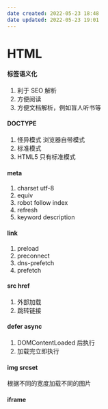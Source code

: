 ```yaml
---
date created: 2022-05-23 18:48
date updated: 2022-05-23 19:01
---
```


# HTML

#### 标签语义化

1. 利于 SEO 解析
2. 方便阅读
3. 方便文档解析，例如盲人听书等

#### DOCTYPE

1. 怪异模式 浏览器自带模式
2. 标准模式
3. HTML5 只有标准模式

#### meta

1. charset utf-8
2. equiv
3. robot follow index
4. refresh
5. keyword description

#### link

1. preload
2. preconnect
3. dns-prefetch
4. prefetch

#### src href
1. 外部加载
2. 跳转链接

#### defer async
1. DOMContentLoaded 后执行
2. 加载完立即执行

#### img srcset
根据不同的宽度加载不同的图片

#### iframe

